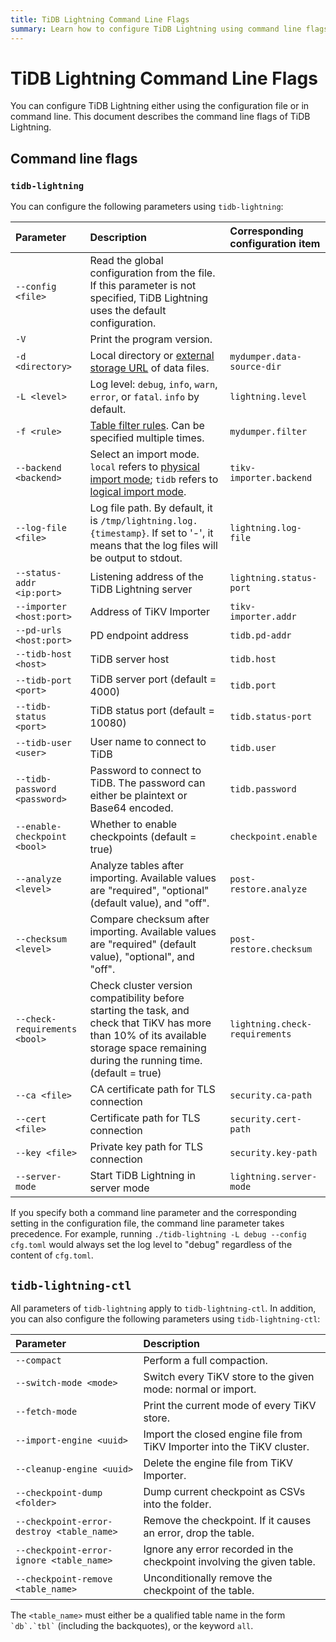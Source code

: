 ```yaml
---
title: TiDB Lightning Command Line Flags
summary: Learn how to configure TiDB Lightning using command line flags.
---
```


# TiDB Lightning Command Line Flags

You can configure TiDB Lightning either using the configuration file or in command line. This document describes the command line flags of TiDB Lightning.

## Command line flags

### `tidb-lightning`

You can configure the following parameters using `tidb-lightning`:

| Parameter | Description | Corresponding configuration item |
| :---- | :---- | :---- |
| `--config <file>` | Read the global configuration from the file. If this parameter is not specified, TiDB Lightning uses the default configuration. | |
| `-V` | Print the program version. | |
| `-d <directory>` | Local directory or [external storage URL](/br/backup-and-restore-storages.md) of data files. | `mydumper.data-source-dir` |
| `-L <level>` | Log level: `debug`, `info`, `warn`, `error`, or `fatal`. `info` by default.| `lightning.level` |
| `-f <rule>` | [Table filter rules](/table-filter.md). Can be specified multiple times. | `mydumper.filter` |
| `--backend <backend>` | Select an import mode. `local` refers to [physical import mode](/tidb-lightning/tidb-lightning-physical-import-mode.md); `tidb` refers to [logical import mode](/tidb-lightning/tidb-lightning-logical-import-mode.md). | `tikv-importer.backend` |
| `--log-file <file>` | Log file path. By default, it is `/tmp/lightning.log.{timestamp}`. If set to '-', it means that the log files will be output to stdout. | `lightning.log-file` |
| `--status-addr <ip:port>` | Listening address of the TiDB Lightning server | `lightning.status-port` |
| `--importer <host:port>` | Address of TiKV Importer | `tikv-importer.addr` |
| `--pd-urls <host:port>` | PD endpoint address | `tidb.pd-addr` |
| `--tidb-host <host>` | TiDB server host | `tidb.host` |
| `--tidb-port <port>` | TiDB server port (default = 4000) | `tidb.port` |
| `--tidb-status <port>` | TiDB status port (default = 10080) | `tidb.status-port` |
| `--tidb-user <user>` | User name to connect to TiDB | `tidb.user` |
| `--tidb-password <password>` | Password to connect to TiDB. The password can either be plaintext or Base64 encoded. | `tidb.password` |
| `--enable-checkpoint <bool>` | Whether to enable checkpoints (default = true) | `checkpoint.enable` |
| `--analyze <level>` | Analyze tables after importing. Available values are "required", "optional" (default value), and "off". | `post-restore.analyze` |
| `--checksum <level>` | Compare checksum after importing. Available values are "required" (default value), "optional", and "off". | `post-restore.checksum` |
| `--check-requirements <bool>` | Check cluster version compatibility before starting the task, and check that TiKV has more than 10% of its available storage space remaining during the running time. (default = true) | `lightning.check-requirements` |
| `--ca <file>` | CA certificate path for TLS connection | `security.ca-path` |
| `--cert <file>` | Certificate path for TLS connection | `security.cert-path` |
| `--key <file>` | Private key path for TLS connection | `security.key-path` |
| `--server-mode` | Start TiDB Lightning in server mode | `lightning.server-mode` |

If you specify both a command line parameter and the corresponding setting in the configuration file, the command line parameter takes precedence. For example, running `./tidb-lightning -L debug --config cfg.toml` would always set the log level to "debug" regardless of the content of `cfg.toml`.

## `tidb-lightning-ctl`

All parameters of `tidb-lightning` apply to `tidb-lightning-ctl`. In addition, you can also configure the following parameters using `tidb-lightning-ctl`:

| Parameter | Description |
|:----|:----|
| `--compact` | Perform a full compaction. |
| `--switch-mode <mode>` | Switch every TiKV store to the given mode: normal or import. |
| `--fetch-mode` | Print the current mode of every TiKV store. |
| `--import-engine <uuid>` | Import the closed engine file from TiKV Importer into the TiKV cluster. |
| `--cleanup-engine <uuid>` | Delete the engine file from TiKV Importer. |
| `--checkpoint-dump <folder>` | Dump current checkpoint as CSVs into the folder. |
| `--checkpoint-error-destroy <table_name>` | Remove the checkpoint. If it causes an error, drop the table. |
| `--checkpoint-error-ignore <table_name>` | Ignore any error recorded in the checkpoint involving the given table. |
|`--checkpoint-remove <table_name>` | Unconditionally remove the checkpoint of the table. |

The `<table_name>` must either be a qualified table name in the form `` `db`.`tbl` `` (including the backquotes), or the keyword `all`.
